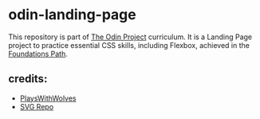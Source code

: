 # odin-landing-page

This repository is part of [The Odin Project](https://www.theodinproject.com/) curriculum. It is a Landing Page project to practice essential CSS skills, including Flexbox, achieved in the [Foundations Path](https://www.theodinproject.com/paths/foundations/courses/foundations).

## credits:

- [PlaysWithWolves](https://www.deviantart.com/playswithwolves/art/Hugin-and-Munin-459400161)
- [SVG Repo](https://www.svgrepo.com/vectors/viking/)
